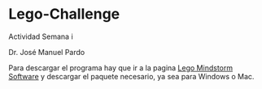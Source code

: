 # Lego-Challenge

Actividad Semana i

Dr. José Manuel Pardo

Para descargar el programa hay que ir a la pagina [Lego Mindstorm Software](http://www.lego.com/en-us/mindstorms/downloads/download-software) y descargar el paquete necesario, ya sea para Windows o Mac.
